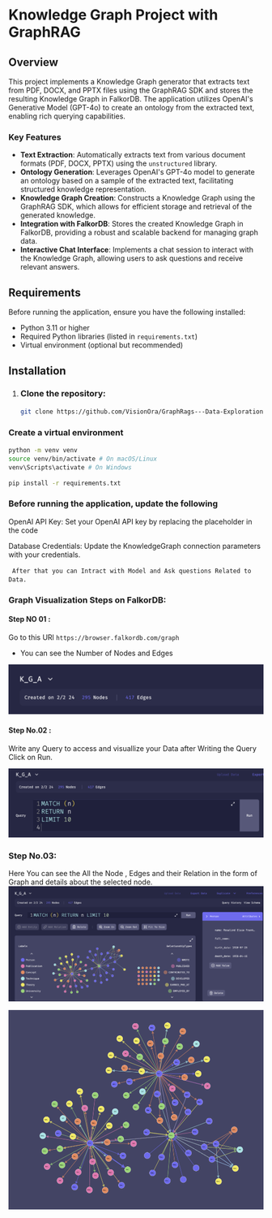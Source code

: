 # Knowledge Graph Project with GraphRAG

## Overview

This project implements a Knowledge Graph generator that extracts text from PDF, DOCX, and PPTX files using the GraphRAG SDK and stores the resulting Knowledge Graph in FalkorDB. The application utilizes OpenAI's Generative Model (GPT-4o) to create an ontology from the extracted text, enabling rich querying capabilities.

### Key Features

- **Text Extraction**: Automatically extracts text from various document formats (PDF, DOCX, PPTX) using the `unstructured` library.
- **Ontology Generation**: Leverages OpenAI's GPT-4o model to generate an ontology based on a sample of the extracted text, facilitating structured knowledge representation.
- **Knowledge Graph Creation**: Constructs a Knowledge Graph using the GraphRAG SDK, which allows for efficient storage and retrieval of the generated knowledge.
- **Integration with FalkorDB**: Stores the created Knowledge Graph in FalkorDB, providing a robust and scalable backend for managing graph data.
- **Interactive Chat Interface**: Implements a chat session to interact with the Knowledge Graph, allowing users to ask questions and receive relevant answers.

## Requirements

Before running the application, ensure you have the following installed:

- Python 3.11 or higher
- Required Python libraries (listed in `requirements.txt`)
- Virtual environment (optional but recommended)

## Installation

1. ### Clone the repository:
   ```bash
   git clone https://github.com/VisionOra/GraphRags---Data-Exploration.git
   ```

### Create a virtual environment

```bash
python -m venv venv
source venv/bin/activate # On macOS/Linux
venv\Scripts\activate # On Windows
```

```bash
pip install -r requirements.txt
```

### Before running the application, update the following

OpenAI API Key: Set your OpenAI API key by replacing the placeholder in the code

Database Credentials: Update the KnowledgeGraph connection parameters with your credentials.

` After that you can Intract with Model and Ask questions Related to Data.`

### Graph Visualization Steps on FalkorDB:

#### Step NO 01 :

Go to this URl
`https://browser.falkordb.com/graph`

- You can see the Number of Nodes and Edges

![Step.01](assets/01.png)

#### Step No.02 :

Write any Query to access and visuallize your Data after Writing the Query Click on Run.

![Step.02](assets/02.png)

### Step No.03:

Here You can see the All the Node , Edges and their Relation in the form of Graph and details about the selected node.
![Step.03](assets/03.png)

![Knowledge Graph Diagram](assets/04.png)
